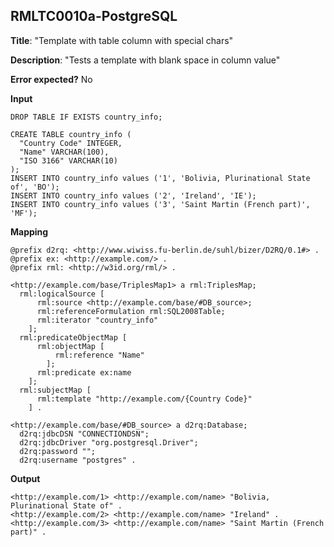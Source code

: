 ## RMLTC0010a-PostgreSQL

**Title**: "Template with table column with special chars"

**Description**: "Tests a template with blank space in column value"

**Error expected?** No

**Input**
```
DROP TABLE IF EXISTS country_info;

CREATE TABLE country_info (
  "Country Code" INTEGER,
  "Name" VARCHAR(100),
  "ISO 3166" VARCHAR(10)
);
INSERT INTO country_info values ('1', 'Bolivia, Plurinational State of', 'BO');
INSERT INTO country_info values ('2', 'Ireland', 'IE');
INSERT INTO country_info values ('3', 'Saint Martin (French part)', 'MF');

```

**Mapping**
```
@prefix d2rq: <http://www.wiwiss.fu-berlin.de/suhl/bizer/D2RQ/0.1#> .
@prefix ex: <http://example.com/> .
@prefix rml: <http://w3id.org/rml/> .

<http://example.com/base/TriplesMap1> a rml:TriplesMap;
  rml:logicalSource [
      rml:source <http://example.com/base/#DB_source>;
      rml:referenceFormulation rml:SQL2008Table;
      rml:iterator "country_info"
    ];
  rml:predicateObjectMap [
      rml:objectMap [
          rml:reference "Name"
        ];
      rml:predicate ex:name
    ];
  rml:subjectMap [
      rml:template "http://example.com/{Country Code}"
    ] .

<http://example.com/base/#DB_source> a d2rq:Database;
  d2rq:jdbcDSN "CONNECTIONDSN";
  d2rq:jdbcDriver "org.postgresql.Driver";
  d2rq:password "";
  d2rq:username "postgres" .

```

**Output**
```
<http://example.com/1> <http://example.com/name> "Bolivia, Plurinational State of" .
<http://example.com/2> <http://example.com/name> "Ireland" .
<http://example.com/3> <http://example.com/name> "Saint Martin (French part)" .


```

